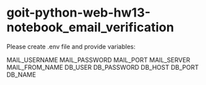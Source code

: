 # goit-python-web-hw13-notebook_email_verification

Please create .env file and provide variables:

MAIL_USERNAME
MAIL_PASSWORD
MAIL_PORT
MAIL_SERVER
MAIL_FROM_NAME
DB_USER
DB_PASSWORD
DB_HOST
DB_PORT
DB_NAME